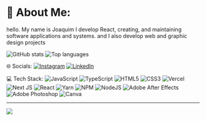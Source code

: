# 💫 About Me:
hello. My name is Joaquim 
I develop React, creating, and maintaining software applications and systems.
and I also develop web and graphic design projects </br>

![GitHub stats](https://github-readme-stats.vercel.app/api?username=joaquimfranca&theme=vue-dark&hide_border=false&include_all_commits=false&count_private=false&card_width=400)
![Top languages](https://github-readme-stats.vercel.app/api/top-langs/?username=joaquimfranca&theme=vue-dark&hide_border=false&include_all_commits=false&count_private=false&layout=compact&card_width=400)



🌐 Socials:
[![Instagram](https://img.shields.io/badge/Instagram-%23E4405F.svg?logo=Instagram&logoColor=white)](https://instagram.com/thejojoca) [![LinkedIn](https://img.shields.io/badge/LinkedIn-%230077B5.svg?logo=linkedin&logoColor=white)](https://linkedin.com/in/joaquim-franca) 

💻 Tech Stack:
![JavaScript](https://img.shields.io/badge/javascript-%23323330.svg?style=for-the-badge&logo=javascript&logoColor=%23F7DF1E) ![TypeScript](https://img.shields.io/badge/typescript-%23007ACC.svg?style=for-the-badge&logo=typescript&logoColor=white) ![HTML5](https://img.shields.io/badge/html5-%23E34F26.svg?style=for-the-badge&logo=html5&logoColor=white) ![CSS3](https://img.shields.io/badge/css3-%231572B6.svg?style=for-the-badge&logo=css3&logoColor=white) ![Vercel](https://img.shields.io/badge/vercel-%23000000.svg?style=for-the-badge&logo=vercel&logoColor=white) ![Next JS](https://img.shields.io/badge/Next-black?style=for-the-badge&logo=next.js&logoColor=white) ![React](https://img.shields.io/badge/react-%2320232a.svg?style=for-the-badge&logo=react&logoColor=%2361DAFB) ![Yarn](https://img.shields.io/badge/yarn-%232C8EBB.svg?style=for-the-badge&logo=yarn&logoColor=white) ![NPM](https://img.shields.io/badge/NPM-%23000000.svg?style=for-the-badge&logo=npm&logoColor=white) ![NodeJS](https://img.shields.io/badge/node.js-6DA55F?style=for-the-badge&logo=node.js&logoColor=white) ![Adobe After Effects](https://img.shields.io/badge/Adobe%20After%20Effects-9999FF.svg?style=for-the-badge&logo=Adobe%20After%20Effects&logoColor=white) ![Adobe Photoshop](https://img.shields.io/badge/adobephotoshop-%2331A8FF.svg?style=for-the-badge&logo=adobephotoshop&logoColor=white) ![Canva](https://img.shields.io/badge/Canva-%2300C4CC.svg?style=for-the-badge&logo=Canva&logoColor=white)
 

---
[![](https://visitcount.itsvg.in/api?id=joaquimfranca&icon=0&color=0)](https://visitcount.itsvg.in)

<!-- Proudly created with GPRM ( https://gprm.itsvg.in ) -->
